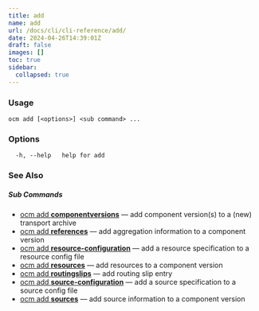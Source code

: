 ```yaml
---
title: add
name: add
url: /docs/cli/cli-reference/add/
date: 2024-04-26T14:39:01Z
draft: false
images: []
toc: true
sidebar:
  collapsed: true
---
```

### Usage

```
ocm add [<options>] <sub command> ...
```

### Options

```
  -h, --help   help for add
```

### See Also



##### Sub Commands

* [ocm add <b>componentversions</b>](/docs/cli/cli-reference/add/componentversions)	 &mdash; add component version(s) to a (new) transport archive
* [ocm add <b>references</b>](/docs/cli/cli-reference/add/references)	 &mdash; add aggregation information to a component version
* [ocm add <b>resource-configuration</b>](/docs/cli/cli-reference/add/resource-configuration)	 &mdash; add a resource specification to a resource config file
* [ocm add <b>resources</b>](/docs/cli/cli-reference/add/resources)	 &mdash; add resources to a component version
* [ocm add <b>routingslips</b>](/docs/cli/cli-reference/add/routingslips)	 &mdash; add routing slip entry
* [ocm add <b>source-configuration</b>](/docs/cli/cli-reference/add/source-configuration)	 &mdash; add a source specification to a source config file
* [ocm add <b>sources</b>](/docs/cli/cli-reference/add/sources)	 &mdash; add source information to a component version

